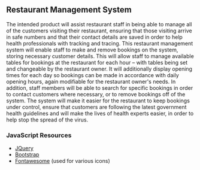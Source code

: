 ## Restaurant Management System

The intended product will assist restaurant staff in being able to manage all of the customers visiting their restaurant, ensuring that those visiting arrive in safe numbers and that their contact details are saved in order to help health professionals with tracking and tracing. This restaurant management system will enable staff to make and remove bookings on the system, storing necessary customer details. This will allow staff to manage available tables for bookings at the restaurant for each hour – with tables being set and changeable by the restaurant owner. It will additionally display opening times for each day so bookings can be made in accordance with daily opening hours, again modifiable for the restaurant owner's needs. In addition, staff members will be able to search for specific bookings in order to contact customers where necessary, or to remove bookings off of the system. The system will make it easier for the restaurant to keep bookings under control, ensure that customers are following the latest government health guidelines and will make the lives of health experts easier, in order to help stop the spread of the virus.

### JavaScript Resources
* [JQuery](https://plugins.jquery.com/)
* [Bootstrap](https://getbootstrap.com/docs/5.0/getting-started/introduction/)
* [Fontawesome](https://fontawesome.com/) (used for various icons)
